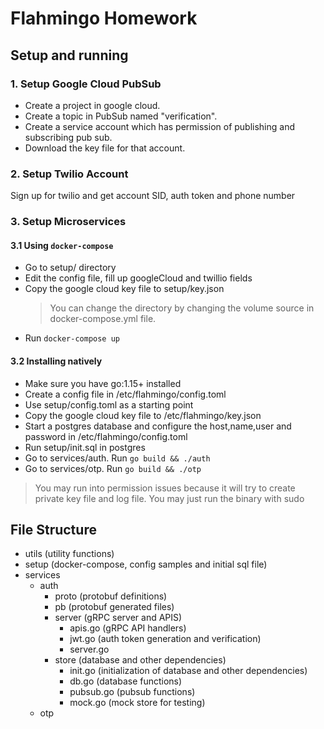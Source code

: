 # Flahmingo Homework

## Setup and running

### 1. Setup Google Cloud PubSub
- Create a project in google cloud.  
- Create a topic in PubSub named "verification".  
- Create a service account which has permission of publishing and subscribing pub sub.
- Download the key file for that account.
   
### 2. Setup Twilio Account
Sign up for twilio and get account SID, auth token and phone number
### 3. Setup Microservices

#### 3.1 Using `docker-compose`

- Go to setup/ directory
- Edit the config file, fill up googleCloud and twillio fields
- Copy the google cloud key file to setup/key.json
  > You can change the directory by changing the volume source in docker-compose.yml file.
- Run `docker-compose up`

#### 3.2 Installing natively

- Make sure you have go:1.15+ installed
- Create a config file in /etc/flahmingo/config.toml
- Use setup/config.toml as a starting point
- Copy the google cloud key file to /etc/flahmingo/key.json
- Start a postgres database and configure the host,name,user and password in /etc/flahmingo/config.toml
- Run setup/init.sql in postgres
- Go to services/auth. Run `go build && ./auth`
- Go to services/otp. Run `go build && ./otp`
> You may run into permission issues because it will try to create private key file and log file.
> You may just run the binary with sudo



## File Structure

- utils (utility functions)
- setup (docker-compose, config samples and initial sql file)
- services
  - auth
    - proto (protobuf definitions)
    - pb (protobuf generated files)
    - server (gRPC server and APIS)
      - apis.go (gRPC API handlers)
      - jwt.go (auth token generation and verification)
      - server.go 
    - store (database and other dependencies)
      - init.go (initialization of database and other dependencies)
      - db.go (database functions)
      - pubsub.go (pubsub functions)
      - mock.go (mock store for testing)
  - otp


   

